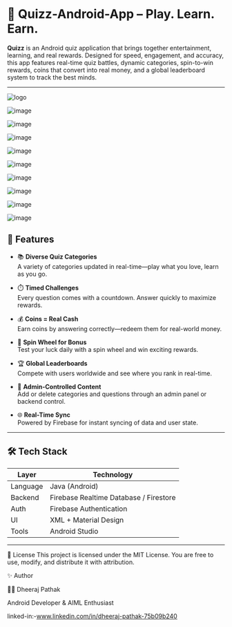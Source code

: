 # 🧠 Quizz-Android-App – Play. Learn. Earn.

**Quizz** is an Android quiz application that brings together entertainment, learning, and real rewards. Designed for speed, engagement, and accuracy, this app features real-time quiz battles, dynamic categories, spin-to-win rewards, coins that convert into real money, and a global leaderboard system to track the best minds.

---
![logo](https://github.com/user-attachments/assets/8dfb5cf2-f6c5-47dd-99a9-4db49ce39e5e)

![image](https://github.com/user-attachments/assets/b5a82325-01e9-4ad6-9493-54232267b352)

![image](https://github.com/user-attachments/assets/b53f2ec5-dcc3-4ff8-b5e9-6b62a9a80493)

![image](https://github.com/user-attachments/assets/f633ad22-3c8c-4486-aaf2-238ec1d05686)

![image](https://github.com/user-attachments/assets/81ca8143-c442-44a2-a3b0-bd8152e0a3f6)

![image](https://github.com/user-attachments/assets/873f9fe4-838d-4388-a3be-89534e95dd05)

![image](https://github.com/user-attachments/assets/35433c6c-4843-48e4-ba5d-8cc85baa9b48)

![image](https://github.com/user-attachments/assets/c068bfdd-7f4c-45a7-b5a9-fd25876c4803)

![image](https://github.com/user-attachments/assets/42e6901f-ecc6-432f-8ad5-ae6ce8e14fd7)

![image](https://github.com/user-attachments/assets/51a23354-5497-4a84-a6a0-6d6942eaac2f)


## 🚀 Features

- 📚 **Diverse Quiz Categories**  
  A variety of categories updated in real-time—play what you love, learn as you go.

- ⏱️ **Timed Challenges**  
  Every question comes with a countdown. Answer quickly to maximize rewards.

- 💰 **Coins = Real Cash**  
  Earn coins by answering correctly—redeem them for real-world money.

- 🎡 **Spin Wheel for Bonus**  
  Test your luck daily with a spin wheel and win exciting rewards.

- 🏆 **Global Leaderboards**  
  Compete with users worldwide and see where you rank in real-time.

- 🔧 **Admin-Controlled Content**  
  Add or delete categories and questions through an admin panel or backend control.

- 🌐 **Real-Time Sync**  
  Powered by Firebase for instant syncing of data and user state.

---

## 🛠️ Tech Stack

| Layer      | Technology         |
|------------|--------------------|
| Language   | Java (Android)     |
| Backend    | Firebase Realtime Database / Firestore |
| Auth       | Firebase Authentication |
| UI         | XML + Material Design |
| Tools      | Android Studio     |

---




📜 License
This project is licensed under the MIT License. You are free to use, modify, and distribute it with attribution.

✨ Author

👨‍💻 Dheeraj Pathak

Android Developer & AIML Enthusiast

linked-in:-www.linkedin.com/in/dheeraj-pathak-75b09b240
